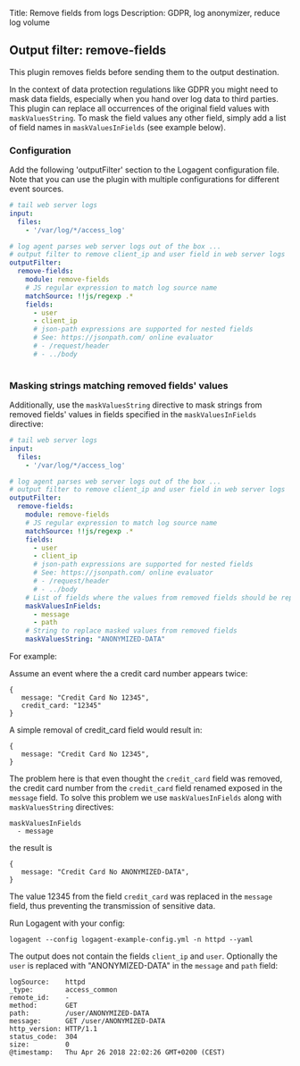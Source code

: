 Title: Remove fields from logs 
Description: GDPR, log anonymizer, reduce log volume


## Output filter: remove-fields

This plugin removes fields before sending them to the output destination. 

In the context of data protection regulations like GDPR you might need to mask data fields, especially when you hand over log data to third parties. This plugin can replace all occurrences of the original field values with `maskValuesString`. To mask the field values any other field, simply add a list of field names in `maskValuesInFields` (see example below). 

### Configuration 

Add the following 'outputFilter' section to the Logagent configuration file. Note that you can use the plugin with multiple configurations for different event sources.

```yaml
# tail web server logs
input: 
  files:
    - '/var/log/*/access_log'

# log agent parses web server logs out of the box ...
# output filter to remove client_ip and user field in web server logs
outputFilter:
  remove-fields:
    module: remove-fields
    # JS regular expression to match log source name
    matchSource: !!js/regexp .*
    fields:
      - user
      - client_ip
      # json-path expressions are supported for nested fields
      # See: https://jsonpath.com/ online evaluator
      # - /request/header
      # - ../body
  
```

### Masking strings matching removed fields' values

Additionally, use the `maskValuesString` directive to mask strings from removed fields' values in fields specified in the `maskValuesInFields` directive:

```yaml
# tail web server logs
input: 
  files:
    - '/var/log/*/access_log'

# log agent parses web server logs out of the box ...
# output filter to remove client_ip and user field in web server logs
outputFilter:
  remove-fields:
    module: remove-fields
    # JS regular expression to match log source name
    matchSource: !!js/regexp .*
    fields:
      - user
      - client_ip
      # json-path expressions are supported for nested fields
      # See: https://jsonpath.com/ online evaluator
      # - /request/header
      # - ../body   
    # List of fields where the values from removed fields should be replaced with maskValuesString
    maskValuesInFields:
      - message
      - path
    # String to replace masked values from removed fields
    maskValuesString: "ANONYMIZED-DATA"
```

For example:

Assume an event where the a credit card number appears twice:

```
{
   message: "Credit Card No 12345",
   credit_card: "12345"
}
```
A simple removal of credit_card field would result in:

```
{
   message: "Credit Card No 12345",
}
```

The problem here is that even thought the `credit_card` field was removed, the credit card number from the `credit_card` field renamed exposed in the `message` field.  To solve this problem we use `maskValuesInFields` along with `maskValuesString` directives:

```
maskValuesInFields
  - message
```

the result is

```
{
   message: "Credit Card No ANONYMIZED-DATA",
}
```
The value 12345 from the field `credit_card` was replaced in the `message` field, thus preventing the transmission of sensitive data.


Run Logagent with your config: 

```
logagent --config logagent-example-config.yml -n httpd --yaml
```

The output does not contain the fields `client_ip` and `user`. 
Optionally the `user` is replaced with "ANONYMIZED-DATA" in the `message` and `path` field: 

```
logSource:    httpd
_type:        access_common
remote_id:    -
method:       GET
path:         /user/ANONYMIZED-DATA
message:      GET /user/ANONYMIZED-DATA
http_version: HTTP/1.1
status_code:  304
size:         0
@timestamp:   Thu Apr 26 2018 22:02:26 GMT+0200 (CEST)
```

